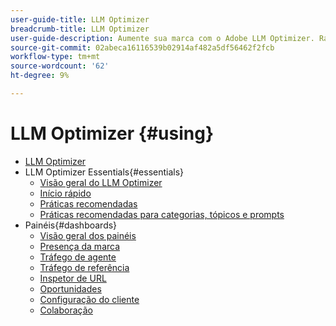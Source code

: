 ```yaml
---
user-guide-title: LLM Optimizer
breadcrumb-title: LLM Optimizer
user-guide-description: Aumente sua marca com o Adobe LLM Optimizer. Rastreie menções, descubra insights e domine a pesquisa orientada por IA. Assuma o controle de sua visibilidade - comece a otimizar agora mesmo!
source-git-commit: 02abeca16116539b02914af482a5df56462f2fcb
workflow-type: tm+mt
source-wordcount: '62'
ht-degree: 9%

---
```



# LLM Optimizer {#using}

+ [LLM Optimizer](/help/home.md)
+ LLM Optimizer Essentials{#essentials}
   + [Visão geral do LLM Optimizer](/help/overview/overview.md)
   + [Início rápido](/help/overview/quick-start.md)
   + [Práticas recomendadas](/help/tutorials/best-practices.md)
   + [Práticas recomendadas para categorias, tópicos e prompts](/help/overview/best-practices-topics-prompts.md)
+ Painéis{#dashboards}
   + [Visão geral dos painéis](/help/dashboards/dashboards-overview.md)
   + [Presença da marca](/help/dashboards/brand-presence.md)
   + [Tráfego de agente](/help/dashboards/agentic-traffic.md)
   + [Tráfego de referência](/help/dashboards/referral-traffic.md)
   + [Inspetor de URL](/help/dashboards/url-inspector.md)
   + [Oportunidades](/help/dashboards/opportunities.md)
   + [Configuração do cliente](/help/dashboards/customer-configuration.md)
   + [Colaboração](/help/dashboards/collaboration.md)

